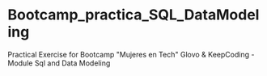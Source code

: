 # Bootcamp_practica_SQL_DataModeling
Practical Exercise for Bootcamp "Mujeres en Tech" Glovo &amp; KeepCoding - Module Sql and Data Modeling
